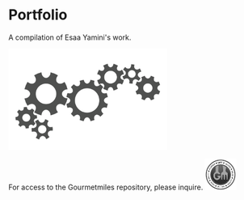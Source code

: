 # **Portfolio**

A compilation of Esaa Yamini's work.


![Images](Images/Picture1.png)


For access to the Gourmetmiles repository, please inquire.     ![Images](Images/Picture2.png)


